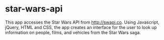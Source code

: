 # star-wars-api

This app accesses the Star Wars API from http://swapi.co. Using Javascript, jQuery, HTML and CSS, the app creates an interface for the user to look up information on people, films, and vehicles from the Star Wars saga.
